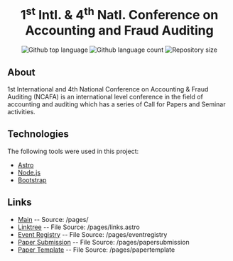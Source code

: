 <h1 align="center">1<sup>st</sup> Intl. & 4<sup>th</sup> Natl. Conference on Accounting and Fraud Auditing</h1>
<p align="center">
  <img alt="Github top language" src="https://img.shields.io/github/languages/top/afadillahazka/4th-ncafa?color=F7A224">

  <img alt="Github language count" src="https://img.shields.io/github/languages/count/afadillahazka/4th-ncafa?color=F7A224">

  <img alt="Repository size" src="https://img.shields.io/github/repo-size/afadillahazka/4th-ncafa?color=F7A224">
</p>

## About ##
1st International and 4th National Conference on Accounting & Fraud Auditing (NCAFA) is an international level conference in the field of accounting and auditing which has a series of Call for Papers and Seminar activities.

## Technologies ##

The following tools were used in this project:

- [Astro](https://astro.build/)
- [Node.js](https://nodejs.org/en/)
- [Bootstrap](https://getbootstrap.com/)

## Links ##
- [Main](https://www.ncafatrilogi.id/) -- Source: /pages/
- [Linktree](https://www.ncafatrilogi.id/links/) -- File Source: /pages/links.astro
- [Event Registry](https://www.ncafatrilogi.id/eventregistry/) -- File Source: /pages/eventregistry
- [Paper Submission](https://www.ncafatrilogi.id/papersubmission/) -- File Source: /pages/papersubmission
- [Paper Template](https://www.ncafatrilogi.id/papertemplate/) -- File Source: /pages/papertemplate
